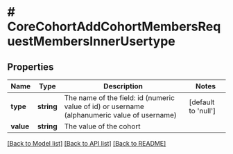 # # CoreCohortAddCohortMembersRequestMembersInnerUsertype

## Properties

Name | Type | Description | Notes
------------ | ------------- | ------------- | -------------
**type** | **string** | The name of the field: id                                         (numeric value of id) or username (alphanumeric value of username) | [default to 'null']
**value** | **string** | The value of the cohort |

[[Back to Model list]](../../README.md#models) [[Back to API list]](../../README.md#endpoints) [[Back to README]](../../README.md)
